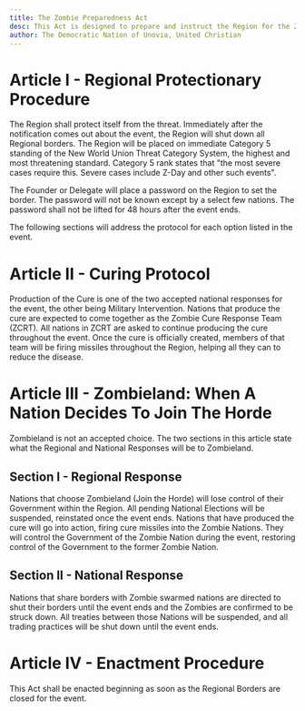 ```yaml
---
title: The Zombie Preparedness Act
desc: This Act is designed to prepare and instruct the Region for the Z-Day Game Event, held each year near the end of October. In each of the following sections, this Act will cover what each protocol will be to better prepare the Nations of this Region for the coming threat. This Act codifies the Z-Day Plan enacted in October of 2014, by the Delegate Unovia.
author: The Democratic Nation of Unovia, United Christian
---
```


# Article I - Regional Protectionary Procedure

The Region shall protect itself from the threat. Immediately after the notification comes out about the event, the Region will shut down all Regional borders. The Region will be placed on immediate Category 5 standing of the New World Union Threat Category System, the highest and most threatening standard. Category 5 rank states that "the most severe cases require this. Severe cases include Z-Day and other such events".

The Founder or Delegate will place a password on the Region to set the border. The password will not be known except by a select few nations. The password shall not be lifted for 48 hours after the event ends.

The following sections will address the protocol for each option listed in the event.

# Article II - Curing Protocol

Production of the Cure is one of the two accepted national responses for the event, the other being Military Intervention. Nations that produce the cure are expected to come together as the Zombie Cure Response Team (ZCRT). All nations in ZCRT are asked to continue producing the cure throughout the event. Once the cure is officially created, members of that team will be firing missiles throughout the Region, helping all they can to reduce the disease.

# Article III - Zombieland: When A Nation Decides To Join The Horde

Zombieland is not an accepted choice. The two sections in this article state what the Regional and National Responses will be to Zombieland.

## Section I - Regional Response

Nations that choose Zombieland (Join the Horde) will lose control of their Government within the Region. All pending National Elections will be suspended, reinstated once the event ends. Nations that have produced the cure will go into action, firing cure missiles into the Zombie Nations. They will control the Government of the Zombie Nation during the event, restoring control of the Government to the former Zombie Nation.

## Section II - National Response

Nations that share borders with Zombie swarmed nations are directed to shut their borders until the event ends and the Zombies are confirmed to be struck down. All treaties between those Nations will be suspended, and all trading practices will be shut down until the event ends.

# Article IV - Enactment Procedure

This Act shall be enacted beginning as soon as the Regional Borders are closed for the event.
